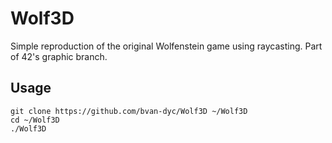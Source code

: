 # Wolf3D

Simple reproduction of the original Wolfenstein game using raycasting. Part of 42's graphic branch.

## Usage
```
git clone https://github.com/bvan-dyc/Wolf3D ~/Wolf3D
cd ~/Wolf3D
./Wolf3D
```
